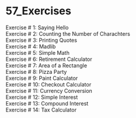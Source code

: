 # 57_Exercises

Exercise # 1: Saying Hello\
Exercise # 2: Counting the Number of Charachters\
Exercise # 3: Printing Quotes\
Exercise # 4: Madlib\
Exercise # 5: Simple Math\
Exercise # 6: Retirement Calculator\
Exercise # 7: Area of a Rectangle\
Exercise # 8: Pizza Party\
Exercise # 9: Paint Calculator\
Exercise # 10: Checkout Calculator\
Exercise # 11: Currency Conversion\
Exercise # 12: Simple Interest\
Exercise # 13: Compound Interest\
Exercise # 14: Tax Calculator
